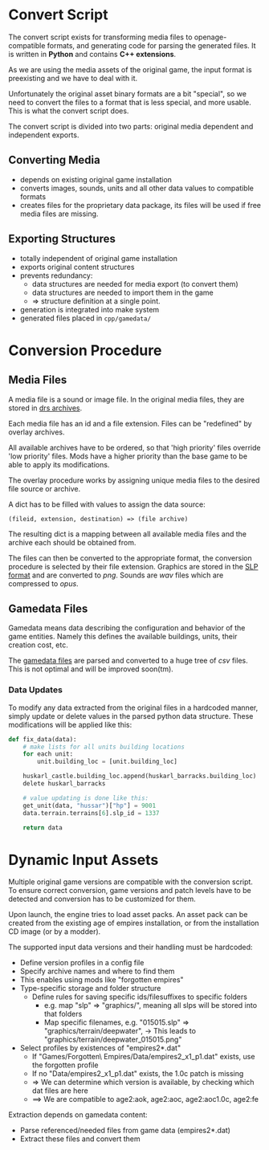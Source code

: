 Convert Script
==============

The convert script exists for transforming media files to openage-compatible
formats, and generating code for parsing the generated files. It is written
in **Python** and contains **C++ extensions**.

As we are using the media assets of the original game, the input format is
preexisting and we have to deal with it.

Unfortunately the original asset binary formats are a bit "special",
so we need to convert the files to a format that is less special, and more
usable. This is what the convert script does.


The convert script is divided into two parts:
original media dependent and independent exports.

Converting Media
----------------

* depends on existing original game installation
* converts images, sounds, units and all other data values
  to compatible formats
* creates files for the proprietary data package,
  its files will be used if free media files are missing.

Exporting Structures
--------------------

* totally independent of original game installation
* exports original content structures
* prevents redundancy:
  * data structures are needed for media export (to convert them)
  * data structures are needed to import them in the game
  * => structure definition at a single point.
* generation is integrated into make system
* generated files placed in `cpp/gamedata/`


Conversion Procedure
====================

Media Files
-----------

A media file is a sound or image file. In the original media files, they are
stored in [drs archives](/doc/media/drs-files.md).

Each media file has an id and a file extension.
Files can be "redefined" by overlay archives.

All available archives have to be ordered, so that 'high priority' files
override 'low priority' files. Mods have a higher priority than the base game
to be able to apply its modifications.

The overlay procedure works by assigning unique media files to the desired
file source or archive.

A dict has to be filled with values to assign the data source:

    (fileid, extension, destination) => (file archive)

The resulting dict is a mapping between all available media files and the
archive each should be obtained from.

The files can then be converted to the appropriate format, the conversion
procedure is selected by their file extension. Graphics are stored in the
[SLP format](/doc/media/slp-files.md) and are converted to *png*. Sounds are
*wav* files which are compressed to *opus*.


Gamedata Files
--------------

Gamedata means data describing the configuration and behavior of the game
entities. Namely this defines the available buildings, units, their creation
cost, etc.

The [gamedata files](/doc/media/gamedata.md) are parsed and converted to a
huge tree of *csv* files. This is not optimal and will be improved soon(tm).


### Data Updates ###

To modify any data extracted from the original files in a hardcoded manner,
simply update or delete values in the parsed python data structure.  These
modifications will be applied like this:

```python
def fix_data(data):
	# make lists for all units building locations
	for each unit:
		unit.building_loc = [unit.building_loc]

	huskarl_castle.building_loc.append(huskarl_barracks.building_loc)
	delete huskarl_barracks

	# value updating is done like this:
	get_unit(data, "hussar")["hp"] = 9001
	data.terrain.terrains[6].slp_id = 1337

	return data
```


Dynamic Input Assets
====================

Multiple original game versions are compatible with the conversion script.
To ensure correct conversion, game versions and patch levels have to be
detected and conversion has to be customized for them.

Upon launch, the engine tries to load asset packs.
An asset pack can be created from the existing age of empires installation,
or from the installation CD image (or by a modder).

The supported input data versions and their handling must be hardcoded:
* Define version profiles in a config file
* Specify archive names and where to find them
* This enables using mods like "forgotten empires"
* Type-specific storage and folder structure
  * Define rules for saving specific ids/filesuffixes to specific folders
    * e.g. map "slp" => "graphics/",
      meaning all slps will be stored into that folders
    * Map specific filenames,
      e.g. "015015.slp" => "graphics/terrain/deepwater",
   -> This leads to "graphics/terrain/deepwater_015015.png"
* Select profiles by existences of "empires2*.dat"
  * If "Games/Forgotten\ Empires/Data/empires2_x1_p1.dat" exists,
    use the forgotten profile
  * If no "Data/empires2_x1_p1.dat" exists, the 1.0c patch is missing
  * => We can determine which version is available,
       by checking which dat files are here
  * ==> We are compatible to age2:aok, age2:aoc, age2:aoc1.0c, age2:fe

Extraction depends on gamedata content:
* Parse referenced/needed files from game data (empires2*.dat)
* Extract these files and convert them
